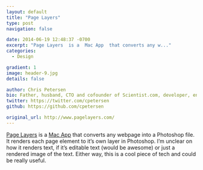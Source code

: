 ```yaml
---
layout: default
title: "Page Layers"
type: post
navigation: false

date: 2014-06-19 12:48:37 -0700
excerpt: "Page Layers  is a  Mac App  that converts any w..."
categories:
  - Design

gradient: 1
image: header-9.jpg
details: false

author: Chris Petersen
bio: Father, husband, CTO and cofounder of Scientist.com, developer, entrepreneur and technologist.
twitter: https://twitter.com/cpetersen
github: https://github.com/cpetersen

original_url: http://www.pagelayers.com/
---
```



 [Page Layers](http://www.pagelayers.com)  is a  [Mac App](https://itunes.apple.com/us/app/page-layers/id437835477?mt=12&affId=2211717&ign-mpt=uo%3D4)  that converts any webpage into a Photoshop file. It renders each page element to it’s own layer in Photoshop. I’m unclear on how it renders text, if it’s editable text (would be awesome) or just a rendered image of the text. Either way, this is a cool piece of tech and could be really useful.
